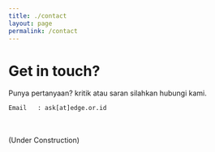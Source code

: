 ```yaml
---
title: ./contact
layout: page
permalink: /contact
---
```


# Get in touch?

Punya pertanyaan? kritik atau saran silahkan hubungi kami.

	Email	: ask[at]edge.or.id

<br /><br />(Under Construction)
